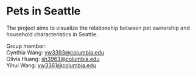 # Pets in Seattle

The project aims to visualize the relationship between pet ownership and household characteristics in Seattle.


Group member:  
Cynthia Wang: yw3393@columbia.edu  
Olivia Huang: sh3963@columbia.edu  
Yihui Wang: yw3361@columbia.edu
